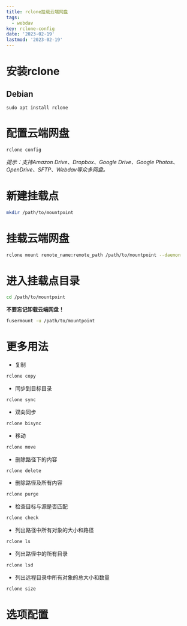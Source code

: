 ```yaml
---
title: rclone挂载云端网盘
tags: 
  - webdav
key: rclone-config
date: '2023-02-19'
lastmod: '2023-02-19'
---
```

# 安装rclone
## Debian
```
sudo apt install rclone
```
# 配置云端网盘
```bash
rclone config
```
*提示：支持Amazon Drive、Dropbox、Google Drive、Google Photos、OpenDrive、SFTP、Webdav等众多网盘。*
# 新建挂载点
```bash
mkdir /path/to/mountpoint
```
# 挂载云端网盘
```bash
rclone mount remote_name:remote_path /path/to/mountpoint --daemon
```
# 进入挂载点目录
```bash
cd /path/to/mountpoint
```
**不要忘记卸载云端网盘！**
```bash
fusermount -u /path/to/mountpoint
```
# 更多用法
- 复制
```bash
rclone copy
```
- 同步到目标目录
```bash
rclone sync
```
- 双向同步
```bash
rclone bisync
```
- 移动
```bash
rclone move
```
- 删除路径下的内容
```bash
rclone delete
```
- 删除路径及所有内容
```bash
rclone purge
```
- 检查目标与源是否匹配
```bash
rclone check
```
- 列出路径中所有对象的大小和路径
```bash
rclone ls
```
- 列出路径中的所有目录
```bash
rclone lsd
```
- 列出远程目录中所有对象的总大小和数量
```bash
rclone size
```
# 选项配置